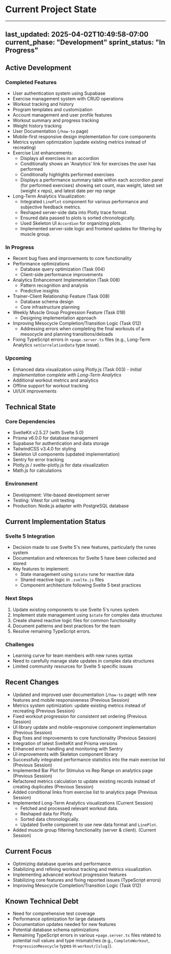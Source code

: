 # Current Project State

---
last_updated: 2025-04-02T10:49:58-07:00
current_phase: "Development"
sprint_status: "In Progress"
---

## Active Development

### Completed Features
- User authentication system using Supabase
- Exercise management system with CRUD operations
- Workout tracking and history
- Program templates and customization
- Account management and user profile features
- Workout summary and progress tracking
- Weight history tracking
- User Documentation (`/how-to` page)
- Mobile-first responsive design implementation for core components
- Metrics system optimization (update existing metrics instead of recreating)
- Exercise List enhancements:
  - Displays all exercises in an accordion
  - Conditionally shows an 'Analytics' link for exercises the user has performed
  - Conditionally highlights performed exercises
  - Displays a performance summary table within each accordion panel (for performed exercises) showing set count, max weight, latest set (weight x reps), and latest date per rep range
- Long-Term Analytics Visualization:
  - Integrated `LinePlot` component for various performance and subjective feedback metrics.
  - Reshaped server-side data into Plotly trace format.
  - Ensured data passed to plots is sorted chronologically.
  - Used Skeleton UI `Accordion` for organizing plots.
  - Implemented server-side logic and frontend updates for filtering by muscle group.

### In Progress
- Recent bug fixes and improvements to core functionality
- Performance optimizations
  - Database query optimization (Task 004)
  - Client-side performance improvements
- Analytics Enhancement Implementation (Task 008)
  - Pattern recognition and analysis
  - Predictive insights
- Trainer-Client Relationship Feature (Task 008)
  - Database schema design
  - Core infrastructure planning
- Weekly Muscle Group Progression Feature (Task 018)
  - Designing implementation approach
- Improving Mesocycle Completion/Transition Logic (Task 012)
  - Addressing errors when completing the final workouts of a mesocycle and planning transitions/deloads
- Fixing TypeScript errors in `+page.server.ts` files (e.g., Long-Term Analytics `setCorrelationData` type issue).

### Upcoming
- Enhanced data visualization using Plotly.js (Task 003) - *Initial implementation complete with Long-Term Analytics*
- Additional workout metrics and analytics
- Offline support for workout tracking
- UI/UX improvements

## Technical State

### Core Dependencies
- SvelteKit v2.5.27 (with Svelte 5.0)
- Prisma v6.0.0 for database management
- Supabase for authentication and data storage
- TailwindCSS v3.4.0 for styling
- Skeleton UI components (updated implementation)
- Sentry for error tracking
- Plotly.js / svelte-plotly.js for data visualization
- Math.js for calculations

### Environment
- Development: Vite-based development server
- Testing: Vitest for unit testing
- Production: Node.js adapter with PostgreSQL database

## Current Implementation Status

### Svelte 5 Integration
- Decision made to use Svelte 5's new features, particularly the runes system
- Documentation and references for Svelte 5 have been collected and stored
- Key features to implement:
  - State management using `$state` rune for reactive data
  - Shared reactive logic in `.svelte.js` files
  - Component architecture following Svelte 5 best practices

### Next Steps
1. Update existing components to use Svelte 5's runes system
2. Implement state management using `$state` for complex data structures
3. Create shared reactive logic files for common functionality
4. Document patterns and best practices for the team
5. Resolve remaining TypeScript errors.

### Challenges
- Learning curve for team members with new runes syntax
- Need to carefully manage state updates in complex data structures
- Limited community resources for Svelte 5 specific issues

## Recent Changes
- Updated and improved user documentation (`/how-to` page) with new features and mobile responsiveness (Previous Session)
- Metrics system optimization: update existing metrics instead of recreating (Previous Session)
- Fixed workout progression for consistent set ordering (Previous Session)
- UI library update and mobile-responsive component implementation (Previous Session)
- Bug fixes and improvements to core functionality (Previous Session)
- Integration of latest SvelteKit and Prisma versions
- Enhanced error handling and monitoring with Sentry
- UI improvements with Skeleton component library
- Successfully integrated performance statistics into the main exercise list (Previous Session)
- Implemented Bar Plot for Stimulus vs Rep Range on analytics page (Previous Session)
- Refactored metrics calculation to update existing records instead of creating duplicates (Previous Session)
- Added conditional links from exercise list to analytics page (Previous Session)
- Implemented Long-Term Analytics visualizations (Current Session)
  - Fetched and processed relevant workout data.
  - Reshaped data for Plotly.
  - Sorted data chronologically.
  - Updated Svelte component to use new data format and `LinePlot`.
- Added muscle group filtering functionality (server & client). (Current Session)

## Current Focus
- Optimizing database queries and performance
- Stabilizing and refining workout tracking and metrics visualization.
- Implementing advanced workout progression features
- Stabilizing core features and fixing reported issues (TypeScript errors)
- Improving Mesocycle Completion/Transition Logic (Task 012)

## Known Technical Debt
- Need for comprehensive test coverage
- Performance optimization for large datasets
- Documentation updates needed for new features
- Potential database schema optimizations
- Remaining TypeScript errors in various `+page.server.ts` files related to potential null values and type mismatches (e.g., `CompleteWorkout`, `ProgressionMesocycle` types in `workout/[slug]`).